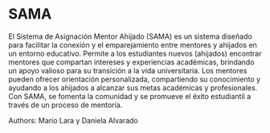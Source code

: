 # SAMA
El Sistema de Asignación Mentor Ahijado (SAMA) es un sistema diseñado para facilitar la conexión y el emparejamiento entre mentores y ahijados en un entorno educativo. Permite a los estudiantes nuevos (ahijados) encontrar mentores que compartan intereses y experiencias académicas, brindando un apoyo valioso para su transición a la vida universitaria. Los mentores pueden ofrecer orientación personalizada, compartiendo su conocimiento y ayudando a los ahijados a alcanzar sus metas académicas y profesionales. Con SAMA, se fomenta la comunidad y se promueve el éxito estudiantil a través de un proceso de mentoría.


Authors:
Mario Lara y Daniela Alvarado
